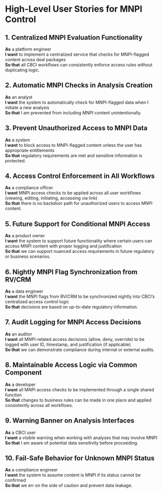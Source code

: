 
# High-Level User Stories for MNPI Control

## 1. Centralized MNPI Evaluation Functionality
**As** a platform engineer  
**I want** to implement a centralized service that checks for MNPI-flagged content across deal packages  
**So that** all CBCI workflows can consistently enforce access rules without duplicating logic.

## 2. Automatic MNPI Checks in Analysis Creation  
**As** an analyst  
**I want** the system to automatically check for MNPI-flagged data when I initiate a new analysis  
**So that** I am prevented from including MNPI content unintentionally.

## 3. Prevent Unauthorized Access to MNPI Data  
**As** a system  
**I want** to block access to MNPI-flagged content unless the user has appropriate entitlements  
**So that** regulatory requirements are met and sensitive information is protected.

## 4. Access Control Enforcement in All Workflows  
**As** a compliance officer  
**I want** MNPI access checks to be applied across all user workflows (viewing, editing, initiating, accessing via link)  
**So that** there is no backdoor path for unauthorized users to access MNPI content.

## 5. Future Support for Conditional MNPI Access  
**As** a product owner  
**I want** the system to support future functionality where certain users can access MNPI content with proper logging and justification  
**So that** we can support nuanced access requirements in future regulatory or business scenarios.

## 6. Nightly MNPI Flag Synchronization from RV/CRM  
**As** a data engineer  
**I want** the MNPI flags from RV/CRM to be synchronized nightly into CBCI’s centralized access control logic  
**So that** decisions are based on up-to-date regulatory information.

## 7. Audit Logging for MNPI Access Decisions  
**As** an auditor  
**I want** all MNPI-related access decisions (allow, deny, override) to be logged with user ID, timestamp, and justification (if applicable)  
**So that** we can demonstrate compliance during internal or external audits.

## 8. Maintainable Access Logic via Common Component  
**As** a developer  
**I want** all MNPI access checks to be implemented through a single shared function  
**So that** changes to business rules can be made in one place and applied consistently across all workflows.

## 9. Warning Banner on Analysis Interfaces  
**As** a CBCI user  
**I want** a visible warning when working with analyses that may involve MNPI  
**So that** I am aware of potential data sensitivity before proceeding.

## 10. Fail-Safe Behavior for Unknown MNPI Status  
**As** a compliance engineer  
**I want** the system to assume content is MNPI if its status cannot be confirmed  
**So that** we err on the side of caution and prevent data leakage.
